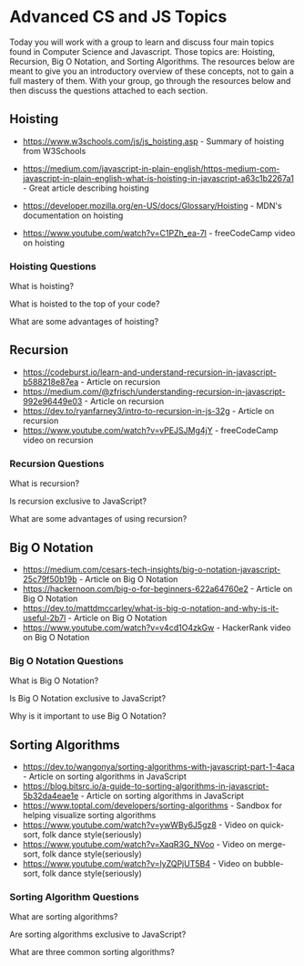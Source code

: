 # Advanced CS and JS Topics

Today you will work with a group to learn and discuss four main topics found in Computer Science and Javascript. Those topics are: Hoisting, Recursion, Big O Notation, and Sorting Algorithms. The resources below are meant to give you an introductory overview of these concepts, not to gain a full mastery of them. With your group, go through the resources below and then discuss the questions attached to each section.


## Hoisting

* https://www.w3schools.com/js/js_hoisting.asp - Summary of hoisting from W3Schools

* https://medium.com/javascript-in-plain-english/https-medium-com-javascript-in-plain-english-what-is-hoisting-in-javascript-a63c1b2267a1 - Great article describing hoisting

* https://developer.mozilla.org/en-US/docs/Glossary/Hoisting - MDN's documentation on hoisting

* https://www.youtube.com/watch?v=C1PZh_ea-7I - freeCodeCamp video on hoisting

### Hoisting Questions

What is hoisting?

What is hoisted to the top of your code?

What are some advantages of hoisting?


## Recursion

* https://codeburst.io/learn-and-understand-recursion-in-javascript-b588218e87ea - Article on recursion
* https://medium.com/@zfrisch/understanding-recursion-in-javascript-992e96449e03 - Article on recursion
* https://dev.to/ryanfarney3/intro-to-recursion-in-js-32g - Article on recursion
* https://www.youtube.com/watch?v=vPEJSJMg4jY - freeCodeCamp video on recursion

### Recursion Questions

What is recursion?

Is recursion exclusive to JavaScript?

What are some advantages of using recursion?


## Big O Notation

* https://medium.com/cesars-tech-insights/big-o-notation-javascript-25c79f50b19b - Article on Big O Notation
* https://hackernoon.com/big-o-for-beginners-622a64760e2 - Article on Big O Notation
* https://dev.to/mattdmccarley/what-is-big-o-notation-and-why-is-it-useful-2b7l - Article on Big O Notation
* https://www.youtube.com/watch?v=v4cd1O4zkGw - HackerRank video on Big O Notation

### Big O Notation Questions

What is Big O Notation?

Is Big O Notation exclusive to JavaScript?

Why is it important to use Big O Notation?


## Sorting Algorithms

* https://dev.to/wangonya/sorting-algorithms-with-javascript-part-1-4aca - Article on sorting algorithms in JavaScript
* https://blog.bitsrc.io/a-guide-to-sorting-algorithms-in-javascript-5b32da4eae1e - Article on sorting algorithms in JavaScript
* https://www.toptal.com/developers/sorting-algorithms - Sandbox for helping visualize sorting algorithms
* https://www.youtube.com/watch?v=ywWBy6J5gz8 - Video on quick-sort, folk dance style(seriously)
* https://www.youtube.com/watch?v=XaqR3G_NVoo - Video on merge-sort, folk dance style(seriously)
* https://www.youtube.com/watch?v=lyZQPjUT5B4 - Video on bubble-sort, folk dance style(seriously)

### Sorting Algorithm Questions

What are sorting algorithms?

Are sorting algorithms exclusive to JavaScript?

What are three common sorting algorithms?